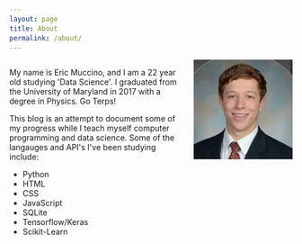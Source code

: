 ```yaml
---
layout: page
title: About
permalink: /about/
---
```

<html>
    <div style="display: inline-flex">
    <div style="display:inline-block; width:60%;">
<p>My name is Eric Muccino, and I am a 22 year old studying 'Data Science'. I graduated from the University of Maryland in 2017 with a degree in Physics. Go Terps!</p>

<p>This blog is an attempt to document some of my progress while I teach myself computer programming and data science. Some of the langauges and API's I've been studying include:</p>
<ul>
    <li>
      Python
    </li>
    <li>
      HTML
    </li>
    <li>
      CSS
    </li>
    <li>
      JavaScript
    </li>
    <li>
      SQLite
    </li>
    <li>
      Tensorflow/Keras
    </li>
    <li>
      Scikit-Learn
    </li>
</ul>
</div>
<div style="display:inline-block; width:35%; margin-left:5%;"><img src="/assets/images/profile_pic.jpg"></div>
</div>
</html>
